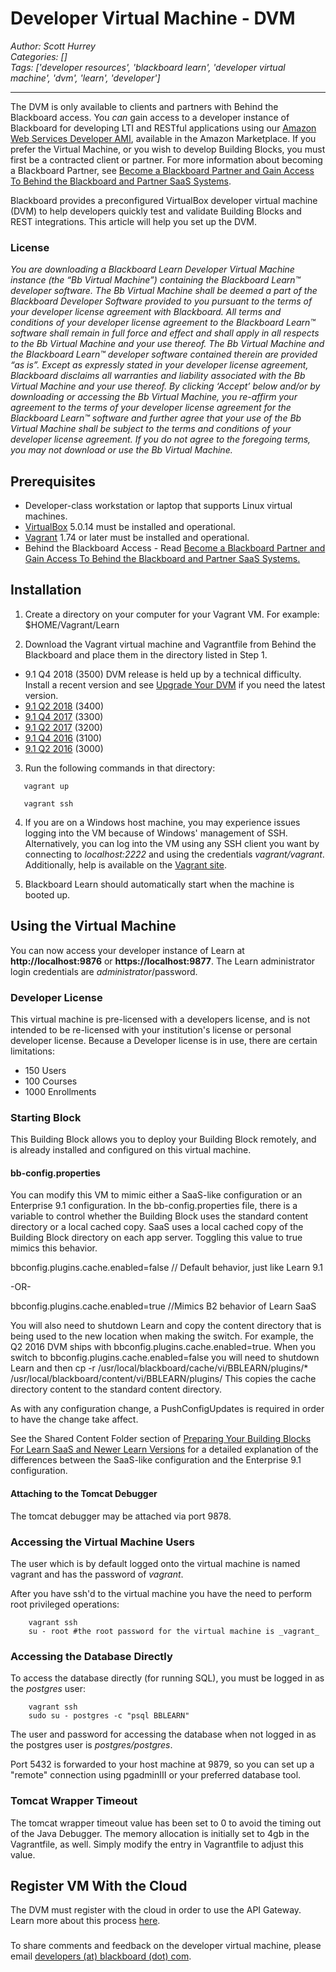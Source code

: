 # Developer Virtual Machine - DVM
*Author: Scott Hurrey*  
*Categories: []*  
*Tags: ['developer resources', 'blackboard learn', 'developer virtual machine', 'dvm', 'learn', 'developer']*  
<hr />

The DVM is only available to clients and partners with Behind the
Blackboard access. You _*can*_ gain access to a developer instance of
Blackboard for developing LTI and RESTful applications using our [Amazon Web
Services Developer AMI](Using%20the%20Blackboard%20Learn%20AMI%20for%20REST%20and%20LTI%20Development.md), available in the
Amazon Marketplace. If you prefer the Virtual Machine, or you wish to develop
Building Blocks, you must first be a contracted client or partner. For more
information about becoming a Blackboard Partner, see [Become a Blackboard
Partner and Gain Access To Behind the Blackboard and Partner SaaS
Systems](/Blackboard%20Learn%20Developers/BECOME%20AN%20OFFICIAL%20BLACKBOARD%20PARTNER!.md).

Blackboard provides a preconfigured VirtualBox developer virtual machine (DVM)
to help developers quickly test and validate Building Blocks and REST
integrations. This article will help you set up the DVM.

### License

_You are downloading a Blackboard Learn Developer Virtual Machine instance
(the “Bb Virtual Machine”) containing the Blackboard Learn™ developer
software. The Bb Virtual Machine shall be deemed a part of the Blackboard
Developer Software provided to you pursuant to the terms of your developer
license agreement with Blackboard. All terms and conditions of your developer
license agreement to the Blackboard Learn™ software shall remain in full force
and effect and shall apply in all respects to the Bb Virtual Machine and your
use thereof. The Bb Virtual Machine and the Blackboard Learn™ developer
software contained therein are provided “as is”. Except as expressly stated in
your developer license agreement, Blackboard disclaims all warranties and
liability associated with the Bb Virtual Machine and your use thereof. By
clicking ‘Accept’ below and/or by downloading or accessing the Bb Virtual
Machine, you re-affirm your agreement to the terms of your developer license
agreement for the Blackboard Learn™ software and further agree that your use
of the Bb Virtual Machine shall be subject to the terms and conditions of your
developer license agreement. If you do not agree to the foregoing terms, you
may not download or use the Bb Virtual Machine._

## Prerequisites

* Developer-class workstation or laptop that supports Linux virtual machines.
* [VirtualBox](https://www.virtualbox.org/wiki/Downloads) 5.0.14 must be installed and operational.
* [Vagrant](https://www.vagrantup.com/downloads.html) 1.74 or later must be installed and operational.
* Behind the Blackboard Access - Read [Become a Blackboard Partner and Gain Access To Behind the Blackboard and Partner SaaS Systems.](/Blackboard%20Learn%20Developers/BECOME%20AN%20OFFICIAL%20BLACKBOARD%20PARTNER!.md)

## Installation

1. Create a directory on your computer for your Vagrant VM. For example: $HOME/Vagrant/Learn

2. Download the Vagrant virtual machine and Vagrantfile from Behind the Blackboard and place them in the directory listed in Step 1.
  * 9.1 Q4 2018 (3500) DVM release is held up by a technical difficulty. Install a recent version and see [Upgrade Your DVM](https://community.blackboard.com/blogs/61) if you need the latest version.
  * [9.1 Q2 2018](https://behind.blackboard.com/downloads/details.aspx%3Fd%3D1787) (3400)
  * [9.1 Q4 2017](https://behind.blackboard.com/downloads/details.aspx%3Fd%3D1784) (3300)
  * [9.1 Q2 2017](https://behind.blackboard.com/downloads/details.aspx%3Fd%3D1779) (3200)
  * [9.1 Q4 2016](https://behind.blackboard.com/downloads/details.aspx%3Fd%3D1770) (3100)
  * [9.1 Q2 2016](https://behind.blackboard.com/downloads/details.aspx%3Fd%3D1746) (3000)
  
3. Run the following commands in that directory:  
```
   vagrant up

   vagrant ssh
```

4. If you are on a Windows host machine, you may experience issues logging into the VM because of Windows' management of SSH. Alternatively, you can log into the VM using any SSH client you want by connecting to _localhost:2222_ and using the credentials _vagrant/vagrant_. Additionally, help is available on the [Vagrant site](https://www.vagrantup.com/downloads.html).  

5. Blackboard Learn should automatically start when the machine is booted up.

## Using the Virtual Machine

You can now access your developer instance of Learn at **http://localhost:9876** or **https://localhost:9877**. The Learn administrator login credentials are _administrator_/password.

### Developer License

This virtual machine is pre-licensed with a developers license, and is not
intended to be re-licensed with your institution's license or personal
developer license. Because a Developer license is in use, there are certain
limitations:

  * 150 Users
  * 100 Courses
  * 1000 Enrollments

### Starting Block

This Building Block allows you to deploy your Building Block remotely, and is
already installed and configured on this virtual machine.

#### bb-config.properties

You can modify this VM to mimic either a SaaS-like configuration or an
Enterprise 9.1 configuration. In the bb-config.properties file, there is a
variable to control whether the Building Block uses the standard content
directory or a local cached copy. SaaS uses a local cached copy of the
Building Block directory on each app server. Toggling this value to true
mimics this behavior.

bbconfig.plugins.cache.enabled=false // Default behavior, just like Learn 9.1

-OR-

bbconfig.plugins.cache.enabled=true //Mimics B2 behavior of Learn SaaS

You will also need to shutdown Learn and copy the content directory that is
being used to the new location when making the switch. For example, the Q2
2016 DVM ships with bbconfig.plugins.cache.enabled=true. When you switch to
bbconfig.plugins.cache.enabled=false you will need to shutdown Learn and then
cp -r /usr/local/blackboard/cache/vi/BBLEARN/plugins/*
/usr/local/blackboard/content/vi/BBLEARN/plugins/ This copies the cache
directory content to the standard content directory.

As with any configuration change, a PushConfigUpdates is required in order to
have the change take affect.

See the Shared Content Folder section of [Preparing Your Building Blocks For
Learn SaaS and Newer Learn
Versions](/Blackboard%20Learn%20Developers/Preparing%20Your%20Building%20Blocks%20For%20Learn%20SaaS%20and%20Newer%20Learn%20Versions.md) for a detailed
explanation of the differences between the SaaS-like configuration and the
Enterprise 9.1 configuration.

#### Attaching to the Tomcat Debugger

The tomcat debugger may be attached via port 9878.

### Accessing the Virtual Machine Users

The user which is by default logged onto the virtual machine is named vagrant
and has the password of _vagrant_.

After you have ssh'd to the virtual machine you have the need to perform root
privileged operations:
```
    vagrant ssh  
    su - root #the root password for the virtual machine is _vagrant_
```

### Accessing the Database Directly

To access the database directly (for running SQL), you must be logged in as
the _postgres_ user:
```
    vagrant ssh  
    sudo su - postgres -c "psql BBLEARN"
```

The user and password for accessing the database when not logged in as the
postgres user is _postgres/postgres_.

Port 5432 is forwarded to your host machine at 9879, so you can set up a
"remote" connection using pgadminIII or your preferred database tool.

### Tomcat Wrapper Timeout

The tomcat wrapper timeout value has been set to 0 to avoid the timing out of
the Java Debugger. The memory allocation is initially set to 4gb in the
Vagrantfile, as well. Simply modify the entry in Vagrantfile to adjust this
value.

## Register VM With the Cloud

The DVM must register with the cloud in order to use the API Gateway. Learn
more about this process
[here](/REST/Register%20Developer%20Instances%20to%20the%20Cloud.md).

###

To share comments and feedback on the developer virtual machine, please email
[developers (at) blackboard (dot) com](mailto:developers@blackboard.com).

